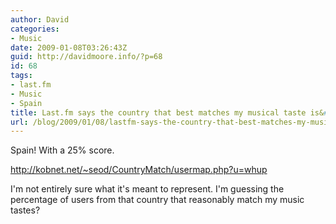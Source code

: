 ```yaml
---
author: David
categories:
- Music
date: 2009-01-08T03:26:43Z
guid: http://davidmoore.info/?p=68
id: 68
tags:
- last.fm
- Music
- Spain
title: Last.fm says the country that best matches my musical taste is&#8230;
url: /blog/2009/01/08/lastfm-says-the-country-that-best-matches-my-musical-taste-is/
---
```


Spain! With a 25% score.

http://kobnet.net/~seod/CountryMatch/usermap.php?u=whup

I'm not entirely sure what it's meant to represent. I'm guessing the percentage of users from that country that reasonably match my music tastes?